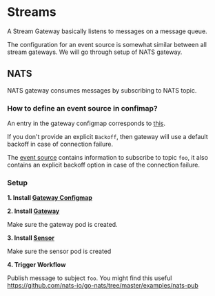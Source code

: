 # Streams

A Stream Gateway basically listens to messages on a message queue.

The configuration for an event source is somewhat similar between all stream gateways. We will go through setup of NATS gateway.

## NATS

NATS gateway consumes messages by subscribing to NATS topic.

### How to define an event source in confimap?
An entry in the gateway configmap corresponds to [this](https://github.com/argoproj/argo-events/blob/39fd5b8592e27c869dcc6cf2b0e6fee1d56622f2/gateways/core/stream/nats/config.go#L33-L40).

If you don't provide an explicit `Backoff`, then gateway will use a default backoff in case of connection failure.

The [event source](../../examples/gateways/nats-gateway-configmap.yaml) contains information to subscribe to topic `foo`, it also contains an explicit backoff option
in case of the connection failure.

### Setup

**1. Install [Gateway Configmap](../../examples/event-sources/nats-gateway-configmap.yaml)**

**2. Install [Gateway](../../examples/gateways/nats.yaml)**

Make sure the gateway pod is created.

**3. Install [Sensor](../../examples/sensors/nats.yaml)**

Make sure the sensor pod is created

**4. Trigger Workflow**

Publish message to subject `foo`. 
You might find this useful https://github.com/nats-io/go-nats/tree/master/examples/nats-pub
